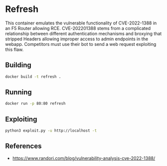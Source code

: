 # Refresh
This container emulates the vulnerable functionality of CVE-2022-1388 in an F5 Router allowing RCE.
CVE-202201388 stems from a complicated relationship between different authentication mechanisms and broxying that stripped Headers allowing improper access to admin endpoints in the webapp.
Competitors must use their bot to send a web request exploiting this flaw.

## Building
```sh
docker build -t refresh .
```

## Running
```sh
docker run -p 80:80 refresh
```

## Exploiting
```sh
python3 exploit.py -u http://localhost -t
```

## References
- https://www.randori.com/blog/vulnerability-analysis-cve-2022-1388/
